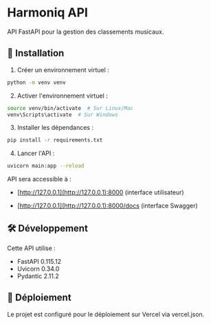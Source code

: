 # Harmoniq API

API FastAPI pour la gestion des classements musicaux.

## 🚀 Installation

1. Créer un environnement virtuel :
```bash
python -m venv venv
```

2. Activer l'environnement virtuel :
```bash
source venv/bin/activate  # Sur Linux/Mac
venv\Scripts\activate  # Sur Windows
```

3. Installer les dépendances :
```bash
pip install -r requirements.txt
```

4. Lancer l'API :
```bash
uvicorn main:app --reload
```

API sera accessible à :

- [http://127.0.0.1](http://127.0.0.1):8000 (interface utilisateur)

- [http://127.0.0.1](http://127.0.0.1):8000/docs (interface Swagger)


## 🛠️ Développement

Cette API utilise :

- FastAPI 0.115.12
- Uvicorn 0.34.0
- Pydantic 2.11.2

## 🚀 Déploiement

Le projet est configuré pour le déploiement sur Vercel via vercel.json.


